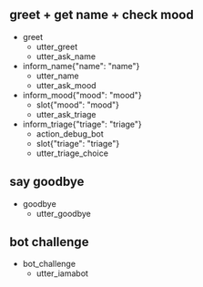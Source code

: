 ## greet + get name + check mood
* greet
  - utter_greet
  - utter_ask_name
* inform_name{"name": "name"}
  - utter_name
  - utter_ask_mood
* inform_mood{"mood": "mood"}
  - slot{"mood": "mood"}
  - utter_ask_triage
* inform_triage{"triage": "triage"}
  - action_debug_bot
  - slot{"triage": "triage"}
  - utter_triage_choice

## say goodbye
* goodbye
  - utter_goodbye

## bot challenge
* bot_challenge
  - utter_iamabot
